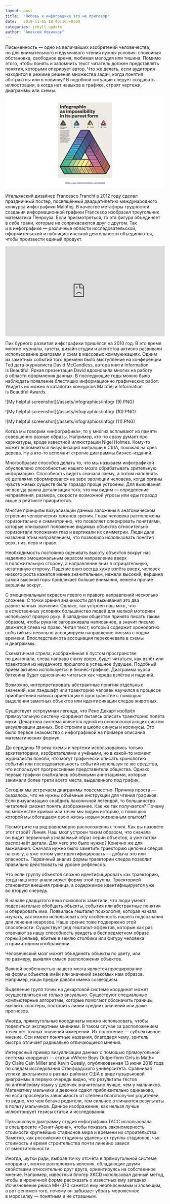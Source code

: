 ```yaml
---
layout: post
title:  "Любовь к инфографике это не приговор"
date:   2019-11-05 18:46:16 +0300
categories: jekyll update
author: "Алексей Новичков"
---
```

Письменность&nbsp;&mdash; одно из&nbsp;величайших изобретений человечества, но&nbsp;для внимательного и&nbsp;вдумчивого чтения нужны условия: спокойная обстановка, свободное время, любимая мелодия или тишина. Помимо этого, чтобы понять и&nbsp;запомнить текст читатель должен представлять понятия, которыми оперирует автор. Что&nbsp;же делать, если аудитория находится в&nbsp;режиме решения множества задач, когда понятия абстрактны или в&nbsp;новинку? В&nbsp;подобной ситуации следует создавать иллюстрации, а&nbsp;когда нет навыков в&nbsp;графике, строят чертежи, диаграммы или схемы.

![My helpful screenshot](/assets/infographics/infogr.PNG)

Итальянский дизайнер Francesco Franchi в&nbsp;2012 году сделал праздничный постер, посвящённый двадцатилетию международного конкурса инфографики Malofiej. В&nbsp;качестве метафоры трудностей создания информационной графики Francesco изобразил треугольник математика Пенроуза. Если присмотреться, то&nbsp;эта фигура объединяет в&nbsp;себе грани, которые не&nbsp;соприкасаются друг с&nbsp;другом. Так и&nbsp;в&nbsp;инфографике&nbsp;&mdash; различные области исследовательской, оформительской и&nbsp;публицистической деятельности объединяются, чтобы произвести единый продукт.

<div style="max-width:854px"><div style="position:relative;height:0;padding-bottom:56.25%"><iframe src="https://embed.ted.com/talks/david_mccandless_the_beauty_of_data_visualization" width="854" height="480" style="position:absolute;left:0;top:0;width:100%;height:100%" frameborder="0" scrolling="no" allowfullscreen></iframe></div><p></p></div>

Пик бурного развития инфографики пришёлся на&nbsp;2010&nbsp;год. В&nbsp;это время многие журналы, газеты, дизайн студии и&nbsp;агентства активно развивали использование диаграмм и&nbsp;схем в&nbsp;массовых коммуникациях. Одним из&nbsp;заметных событий того времени было выступление на&nbsp;конференции Ted дата-журналиста David McCandless, автора книги Information is&nbsp;Beautiful. Яркая презентация David вдохновила многих на&nbsp;работу в&nbsp;области оформления данных. В&nbsp;последующие годы можно было наблюдать появление блестящих информационно графических работ. Увидеть их&nbsp;можно в&nbsp;каталогах конкурсов Malofiej и&nbsp;Information is&nbsp;Beautiful Awards.

![My helpful screenshot](/assets/infographics/infogr (9).PNG)

![My helpful screenshot](/assets/infographics/infogr (10).PNG)

![My helpful screenshot](/assets/infographics/infogr (11).PNG)

Когда мы&nbsp;говорим &laquo;инфографика&raquo;, то&nbsp;у&nbsp;многих всплывают из&nbsp;памяти совершенно разные образы. Например, кто-то сразу думает про карикатуры, вроде известной иллюстрации Nigel Holmes. Кому-то может вспомниться визуализация миграции в&nbsp;США, похожая на&nbsp;срез дерева. Ну&nbsp;а&nbsp;кто-то вспомнит строгие диаграммы бизнес-изданий.

Многообразие способов делать&nbsp;то, что мы&nbsp;называем инфографикой обусловлено способностью нашего мозга обрабатывать зрительную информацию. Способность видеть сначала схему, а&nbsp;потом наполнять её&nbsp;деталями сформировался на&nbsp;заре эволюции человека, когда органы чувств живых существ были гораздо проще устроены. Для выживания не&nbsp;всегда важна детализация того, что мы&nbsp;видим&nbsp;&mdash; определение направления, размера, скорости возможной угрозы или еды гораздо выше в&nbsp;рейтинге приоритетов.

Многие принципы визуализации данных заложены в&nbsp;анатомическом строении человеческих органов зрения. Глаза человека расположены горизонтально и&nbsp;симметрично, что позволяет оперировать понятиями, которые описывают положение видимых объектов относительно горизонтали положения глаз и&nbsp;вертикали их&nbsp;симметрии. Люди дали названия этим направлениям, что позволило использовать понятия верх, низ, лево и&nbsp;право.

Необходимость постоянно оценивать высоту объектов вокруг нас наделило эмоциональным окрасом направление вверх в&nbsp;положительную сторону, а&nbsp;направление вниз в&nbsp;отрицательную, негативную сторону. Падение вниз всегда хуже взлёта вверх, человек низкого роста кажется менее значительным, нежели высокий, вершина самой высокой горы привлекает больше внимания, нежели прочие вершины вокруг.

С&nbsp;эмоциональным окрасом левого и&nbsp;правого направлений несколько сложнее. С&nbsp;точки зрения значимости для выживания это два равнозначных значения. Однако, так устроен наш мозг, что в&nbsp;естественных условиях большинство людей для мелкой моторики используют правую руку. В&nbsp;западном обществе принято писать таким образом, чтобы рука не&nbsp;загораживала написанное, а&nbsp;значит письмо движется слева на&nbsp;право. Читая текст, который содержит хронологию событий мы&nbsp;невольно ассоциируем направление письма с&nbsp;ходом времени. Впоследствии эта ассоциация перекочевала в&nbsp;схемы и&nbsp;диаграммы.

Схематичная стрела, изображённая в&nbsp;пустом пространстве по&nbsp;диагонали, слева направо снизу вверх, будет читаться, как взлёт или траектория из&nbsp;неудачного прошлого в&nbsp;успешное будущее. Подобный приём активно используется в&nbsp;бизнес-графике. Диаграмма курса биткоина будет однозначно читаться как череда взлётов и&nbsp;падений.

Возможно, интерпретировать абстрактные понятия отдельных значений, как ландшафт или траекторию человек научился в&nbsp;процессе приобретения навыка ориентации в&nbsp;пространстве с&nbsp;помощью выделения заметных объектов или идентификации следов животных.

Существует остроумная легенда, что Рене Декарт изобрёл прямоугольную систему координат пытаясь описать траекторию полёта мухи. Декартова система является одной из&nbsp;основополагающих систем визуализации данных. Все строили в&nbsp;школе синусы и&nbsp;косинусы. Это было первое знакомство с&nbsp;инфографикой на&nbsp;примере описания математических формул.

До&nbsp;середины 19&nbsp;века схемы и&nbsp;чертежи использовались только архитекторами, изобретателями и&nbsp;учёными, но&nbsp;в&nbsp;какой-то момент журналисты поняли, что могут графически описать хронологию событий или последовательность событий используя те&nbsp;же средства, что используют прогрессивные представители общества. Однако, первые графики снабжались объёмными аннотациями, которые занимали более трети всего места, выделенного под график.

Сегодня мы&nbsp;встречаем диаграммы повсеместно. Причина проста&nbsp;&mdash; оказалось, что не&nbsp;нужны объёмные инструкции для чтения графиков. Если визуализацию снабдить лаконичной легендой, то&nbsp;большинство читателей сможет понять изображение. Как&nbsp;же так получается? Почему во&nbsp;множестве кривых или точек мы&nbsp;видим историю, с&nbsp;помощью которой мы&nbsp;обогащаем свою жизнь новым жизненным опытом?

Посмотрите на&nbsp;ряд равномерно расположенных точек. Как вы&nbsp;назовёте этот строй? Линия. Наш мозг устроен таким образом, что сначала он&nbsp;видит первичный узнаваемый образ серии объектов, а&nbsp;уже потом распознаёт детали. Для чего это было нужно? Конечно&nbsp;же для выживания. Сначала нужно было заметить траекторию цепочки следов на&nbsp;снегу, а&nbsp;уже потом уже идентифицировать&nbsp;&mdash; добыча это или опасность. Первичный анализ формы траектории следов позволит правильно действовать на&nbsp;уровне рефлексов.

Что если группу объектов сложно идентифицировать как траекторию, тогда наш мозг анализирует форму этой группы. Траекторией становится внешняя граница, а&nbsp;содержимое идентифицируется уже во&nbsp;вторую очередь.

В&nbsp;начале двадцатого века психологи заметили, что люди умеют подсознательно обобщать объекты, события или абстрактные понятия и&nbsp;оперировать ими. Появилась гештальт психология, которая начала изучать, как можно использовать эту особенность нашего подсознания для лечения неврозов. 
Наше зрение тоже подвержено этой способности. Существует ряд гештальт-эффектов, которые как раз отвечают за&nbsp;нашу способность увидеть в&nbsp;беспредметном образе горный рельеф, вбитые в&nbsp;землю столбики или фигуру человека в&nbsp;примитивном изображении.

Человеческий мозг может объединять объекты по&nbsp;цвету, или по&nbsp;размеру, выявляя смысл расположения объектов.

Важной особенностью нашего мозга является проецирование на&nbsp;формы объектов имён или значений знакомых нам образов. Например, наши предки давали имена созвездиям.

Выделение групп точек на&nbsp;декартовой системе координат может осуществляться не&nbsp;только визуально. Существуют специальные компьютерные алгоритмы, которые помогают обозначить границы, выявить кластеры, построить линии средних значений или даже прогнозов.

Иногда, прямоугольные координаты можно использовать, чтобы поделиться экспертным мнением. В&nbsp;таком случае за&nbsp;расположением точек нет точных значений измерений. Их&nbsp;положение&nbsp;&mdash; субъективное мнение. Оси имеют понятные названия, благодаря чему, зритель быстро отличает радикально отличающиеся мнения.

Интересный пример визуализации данных с&nbsp;помощью прямоугольной системы координат&nbsp;&mdash; статья &laquo;Where Boys Outperform Girls in&nbsp;Math&raquo; By&nbsp;Claire Cain Miller and Kevin Quealy, опубликованная 13&nbsp;июня 2018 года по&nbsp;следам исследования Стэнфордского университета. Сравнивая успехи школьников в&nbsp;разных районах США в&nbsp;виде пузырьковой диаграммы в&nbsp;первую очередь видно, что результаты тестов по&nbsp;английскому языку у&nbsp;девочек значительно лучше, чем у&nbsp;мальчиков. Математику мальчики и&nbsp;девочки сдают приблизительно одинаково, но&nbsp;если проследить зависимость от&nbsp;степени благополучия родителей, то&nbsp;видно, что чем богаче родители, тем сильнее отличаются результаты в&nbsp;пользу мальчиков. Данное изображение, как нельзя лучше иллюстрирует тезисы статьи и&nbsp;исследования.

Пузырьковую диаграмму студия инфографики ТАСС использовала в&nbsp;спецпроекте &laquo;Зенит-Арена&raquo;, чтобы показать закономерность стоимости крупнейших стадионов мира и&nbsp;времени их&nbsp;строительства. Заметно, как российские стадионы удалены от&nbsp;группы стадионов, чья стоимость и&nbsp;время строительства почти линейно завися от&nbsp;вместительности.

Иногда, шутки ради, выбрав точку отсчёта в&nbsp;прямоугольной системе координат, можно расположить явления, обладающие двумя свойствами относительно друг друга, ориентируясь на&nbsp;собственное мнение. Например, известный блогер XKCD использовал данный метод, чтобы в&nbsp;ироничной форме рассказать о&nbsp;известных ему загадках. Исчезновение рейса MH-370 кажется ему необъяснимым и&nbsp;зловещим, а&nbsp;вот феномен того, почему он&nbsp;забывает убрать мороженное в&nbsp;морозилку&nbsp;&mdash; понятным и&nbsp;не&nbsp;страшным.